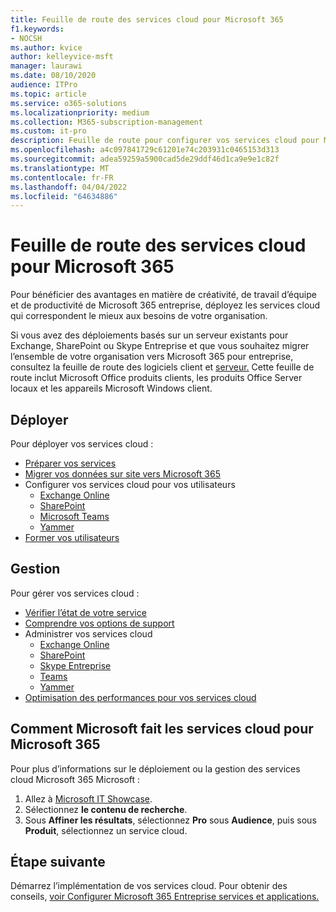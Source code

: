 ```yaml
---
title: Feuille de route des services cloud pour Microsoft 365
f1.keywords:
- NOCSH
ms.author: kvice
author: kelleyvice-msft
manager: laurawi
ms.date: 08/10/2020
audience: ITPro
ms.topic: article
ms.service: o365-solutions
ms.localizationpriority: medium
ms.collection: M365-subscription-management
ms.custom: it-pro
description: Feuille de route pour configurer vos services cloud pour Microsoft 365.
ms.openlocfilehash: a4c097841729c61201e74c203931c0465153d313
ms.sourcegitcommit: adea59259a5900cad5de29ddf46d1ca9e9e1c82f
ms.translationtype: MT
ms.contentlocale: fr-FR
ms.lasthandoff: 04/04/2022
ms.locfileid: "64634886"
---
```

# <a name="cloud-services-roadmap-for-microsoft-365"></a>Feuille de route des services cloud pour Microsoft 365

Pour bénéficier des avantages en matière de créativité, de travail d’équipe et de productivité de Microsoft 365 entreprise, déployez les services cloud qui correspondent le mieux aux besoins de votre organisation.

Si vous avez des déploiements basés sur un serveur existants pour Exchange, SharePoint ou Skype Entreprise et que vous souhaitez migrer l’ensemble de votre organisation vers Microsoft 365 pour entreprise, consultez la feuille de route des logiciels client et [serveur.](client-server-software-roadmap-microsoft-365.md) Cette feuille de route inclut Microsoft Office produits clients, les produits Office Server locaux et les appareils Microsoft Windows client.

## <a name="deploy"></a>Déployer

Pour déployer vos services cloud :

- [Préparer vos services](configure-services-and-applications.md)
- [Migrer vos données sur site vers Microsoft 365](migrate-data-to-office-365.md)
- Configurer vos services cloud pour vos utilisateurs
  - [Exchange Online](/Exchange/exchange-online)
  - [SharePoint](/sharepoint/sharepoint-online)
  - [Microsoft Teams](/MicrosoftTeams/Teams-overview)
  - [Yammer](https://support.office.com/article/e1464355-1f97-49ac-b2aa-dd320b179dbe)
- [Former vos utilisateurs](/office365/admin/admin-overview/get-started-with-office-365#training-resources-for-your-users)

## <a name="manage"></a>Gestion

Pour gérer vos services cloud : 

- [Vérifier l’état de votre service](view-service-health.md)
- [Comprendre vos options de support](../admin/get-help-support.md)
- Administrer vos services cloud
  - [Exchange Online](/Exchange/exchange-online)
  - [SharePoint](https://support.office.com/article/79eb0420-8cbd-4bcb-a90b-ddc7d3ab4b3a)
  - [Skype Entreprise](/SkypeForBusiness/skype-for-business-online)
  - [Teams](/MicrosoftTeams/quality-of-experience-review-guide)
  - [Yammer](https://support.office.com/article/e1464355-1f97-49ac-b2aa-dd320b179dbe)
- [Optimisation des performances pour vos services cloud](tune-microsoft-365-performance.md)

## <a name="how-microsoft-does-cloud-services-for-microsoft-365"></a>Comment Microsoft fait les services cloud pour Microsoft 365

Pour plus d’informations sur le déploiement ou la gestion des services cloud Microsoft 365 Microsoft :

1. Allez à [Microsoft IT Showcase](https://www.microsoft.com/itshowcase).
2. Sélectionnez **le contenu de recherche**.
3. Sous **Affiner les résultats**, sélectionnez **Pro** sous **Audience**, puis sous **Produit**, sélectionnez un service cloud.

## <a name="next-step"></a>Étape suivante

Démarrez l’implémentation de vos services cloud. Pour obtenir des conseils, [voir Configurer Microsoft 365 Entreprise services et applications.](configure-services-and-applications.md)
